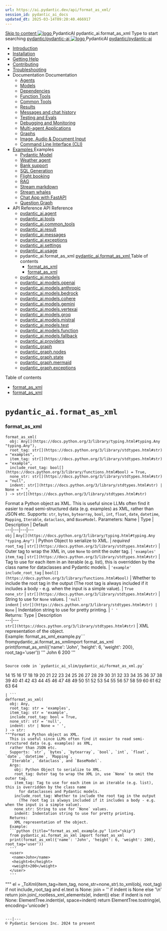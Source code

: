 ```yaml
---
url: https://ai.pydantic.dev/api/format_as_xml/
session_id: pydantic_ai_docs
updated_dt: 2025-03-14T09:20:40.466917
---
```

[ Skip to content ](https://ai.pydantic.dev/api/format_as_xml/#pydantic_aiformat_as_xml)
[ ![logo](https://ai.pydantic.dev/img/logo-white.svg) ](https://ai.pydantic.dev/ "PydanticAI")
PydanticAI 
pydantic_ai.format_as_xml 
Type to start searching
[ pydantic/pydantic-ai  ](https://github.com/pydantic/pydantic-ai "Go to repository")
[ ![logo](https://ai.pydantic.dev/img/logo-white.svg) ](https://ai.pydantic.dev/ "PydanticAI") PydanticAI 
[ pydantic/pydantic-ai  ](https://github.com/pydantic/pydantic-ai "Go to repository")
  * [ Introduction  ](https://ai.pydantic.dev/)
  * [ Installation  ](https://ai.pydantic.dev/install/)
  * [ Getting Help  ](https://ai.pydantic.dev/help/)
  * [ Contributing  ](https://ai.pydantic.dev/contributing/)
  * [ Troubleshooting  ](https://ai.pydantic.dev/troubleshooting/)
  * Documentation  Documentation 
    * [ Agents  ](https://ai.pydantic.dev/agents/)
    * [ Models  ](https://ai.pydantic.dev/models/)
    * [ Dependencies  ](https://ai.pydantic.dev/dependencies/)
    * [ Function Tools  ](https://ai.pydantic.dev/tools/)
    * [ Common Tools  ](https://ai.pydantic.dev/common_tools/)
    * [ Results  ](https://ai.pydantic.dev/results/)
    * [ Messages and chat history  ](https://ai.pydantic.dev/message-history/)
    * [ Testing and Evals  ](https://ai.pydantic.dev/testing-evals/)
    * [ Debugging and Monitoring  ](https://ai.pydantic.dev/logfire/)
    * [ Multi-agent Applications  ](https://ai.pydantic.dev/multi-agent-applications/)
    * [ Graphs  ](https://ai.pydantic.dev/graph/)
    * [ Image, Audio & Document Input  ](https://ai.pydantic.dev/input/)
    * [ Command Line Interface (CLI)  ](https://ai.pydantic.dev/cli/)
  * [ Examples  ](https://ai.pydantic.dev/examples/)
Examples 
    * [ Pydantic Model  ](https://ai.pydantic.dev/examples/pydantic-model/)
    * [ Weather agent  ](https://ai.pydantic.dev/examples/weather-agent/)
    * [ Bank support  ](https://ai.pydantic.dev/examples/bank-support/)
    * [ SQL Generation  ](https://ai.pydantic.dev/examples/sql-gen/)
    * [ Flight booking  ](https://ai.pydantic.dev/examples/flight-booking/)
    * [ RAG  ](https://ai.pydantic.dev/examples/rag/)
    * [ Stream markdown  ](https://ai.pydantic.dev/examples/stream-markdown/)
    * [ Stream whales  ](https://ai.pydantic.dev/examples/stream-whales/)
    * [ Chat App with FastAPI  ](https://ai.pydantic.dev/examples/chat-app/)
    * [ Question Graph  ](https://ai.pydantic.dev/examples/question-graph/)
  * API Reference  API Reference 
    * [ pydantic_ai.agent  ](https://ai.pydantic.dev/api/agent/)
    * [ pydantic_ai.tools  ](https://ai.pydantic.dev/api/tools/)
    * [ pydantic_ai.common_tools  ](https://ai.pydantic.dev/api/common_tools/)
    * [ pydantic_ai.result  ](https://ai.pydantic.dev/api/result/)
    * [ pydantic_ai.messages  ](https://ai.pydantic.dev/api/messages/)
    * [ pydantic_ai.exceptions  ](https://ai.pydantic.dev/api/exceptions/)
    * [ pydantic_ai.settings  ](https://ai.pydantic.dev/api/settings/)
    * [ pydantic_ai.usage  ](https://ai.pydantic.dev/api/usage/)
    * pydantic_ai.format_as_xml  [ pydantic_ai.format_as_xml  ](https://ai.pydantic.dev/api/format_as_xml/) Table of contents 
      * [ format_as_xml  ](https://ai.pydantic.dev/api/format_as_xml/#pydantic_ai.format_as_xml)
      * [ format_as_xml  ](https://ai.pydantic.dev/api/format_as_xml/#pydantic_ai.format_as_xml.format_as_xml)
    * [ pydantic_ai.models  ](https://ai.pydantic.dev/api/models/base/)
    * [ pydantic_ai.models.openai  ](https://ai.pydantic.dev/api/models/openai/)
    * [ pydantic_ai.models.anthropic  ](https://ai.pydantic.dev/api/models/anthropic/)
    * [ pydantic_ai.models.bedrock  ](https://ai.pydantic.dev/api/models/bedrock/)
    * [ pydantic_ai.models.cohere  ](https://ai.pydantic.dev/api/models/cohere/)
    * [ pydantic_ai.models.gemini  ](https://ai.pydantic.dev/api/models/gemini/)
    * [ pydantic_ai.models.vertexai  ](https://ai.pydantic.dev/api/models/vertexai/)
    * [ pydantic_ai.models.groq  ](https://ai.pydantic.dev/api/models/groq/)
    * [ pydantic_ai.models.mistral  ](https://ai.pydantic.dev/api/models/mistral/)
    * [ pydantic_ai.models.test  ](https://ai.pydantic.dev/api/models/test/)
    * [ pydantic_ai.models.function  ](https://ai.pydantic.dev/api/models/function/)
    * [ pydantic_ai.models.fallback  ](https://ai.pydantic.dev/api/models/fallback/)
    * [ pydantic_ai.providers  ](https://ai.pydantic.dev/api/providers/)
    * [ pydantic_graph  ](https://ai.pydantic.dev/api/pydantic_graph/graph/)
    * [ pydantic_graph.nodes  ](https://ai.pydantic.dev/api/pydantic_graph/nodes/)
    * [ pydantic_graph.state  ](https://ai.pydantic.dev/api/pydantic_graph/state/)
    * [ pydantic_graph.mermaid  ](https://ai.pydantic.dev/api/pydantic_graph/mermaid/)
    * [ pydantic_graph.exceptions  ](https://ai.pydantic.dev/api/pydantic_graph/exceptions/)


Table of contents 
  * [ format_as_xml  ](https://ai.pydantic.dev/api/format_as_xml/#pydantic_ai.format_as_xml)
  * [ format_as_xml  ](https://ai.pydantic.dev/api/format_as_xml/#pydantic_ai.format_as_xml.format_as_xml)


# `pydantic_ai.format_as_xml`
###  format_as_xml
```
format_as_xml(
  obj: Any[](https://docs.python.org/3/library/typing.html#typing.Any "typing.Any"),
  root_tag: str[](https://docs.python.org/3/library/stdtypes.html#str) = "examples",
  item_tag: str[](https://docs.python.org/3/library/stdtypes.html#str) = "example",
  include_root_tag: bool[](https://docs.python.org/3/library/functions.html#bool) = True,
  none_str: str[](https://docs.python.org/3/library/stdtypes.html#str) = "null",
  indent: str[](https://docs.python.org/3/library/stdtypes.html#str) | None = " ",
) -> str[](https://docs.python.org/3/library/stdtypes.html#str)

```

Format a Python object as XML.
This is useful since LLMs often find it easier to read semi-structured data (e.g. examples) as XML, rather than JSON etc.
Supports: `str`, `bytes`, `bytearray`, `bool`, `int`, `float`, `date`, `datetime`, `Mapping`, `Iterable`, `dataclass`, and `BaseModel`.
Parameters:
Name | Type | Description | Default  
---|---|---|---  
`obj` |  `Any[](https://docs.python.org/3/library/typing.html#typing.Any "typing.Any")` |  Python Object to serialize to XML. |  _required_  
`root_tag` |  `str[](https://docs.python.org/3/library/stdtypes.html#str)` |  Outer tag to wrap the XML in, use `None` to omit the outer tag. |  `'examples'`  
`item_tag` |  `str[](https://docs.python.org/3/library/stdtypes.html#str)` |  Tag to use for each item in an iterable (e.g. list), this is overridden by the class name for dataclasses and Pydantic models. |  `'example'`  
`include_root_tag` |  `bool[](https://docs.python.org/3/library/functions.html#bool)` |  Whether to include the root tag in the output (The root tag is always included if it includes a body - e.g. when the input is a simple value). |  `True`  
`none_str` |  `str[](https://docs.python.org/3/library/stdtypes.html#str)` |  String to use for `None` values. |  `'null'`  
`indent` |  `str[](https://docs.python.org/3/library/stdtypes.html#str) | None` |  Indentation string to use for pretty printing. |  `' '`  
Returns:
Type | Description  
---|---  
`str[](https://docs.python.org/3/library/stdtypes.html#str)` |  XML representation of the object.  
Example: 
format_as_xml_example.py```
frompydantic_ai.format_as_xmlimport format_as_xml
print(format_as_xml({'name': 'John', 'height': 6, 'weight': 200}, root_tag='user'))
'''
<user>
 <name>John</name>
 <height>6</height>
 <weight>200</weight>
</user>
'''

```

Source code in `pydantic_ai_slim/pydantic_ai/format_as_xml.py`
```
14
15
16
17
18
19
20
21
22
23
24
25
26
27
28
29
30
31
32
33
34
35
36
37
38
39
40
41
42
43
44
45
46
47
48
49
50
51
52
53
54
55
56
57
58
59
60
61
62
63
64
```
| ```
defformat_as_xml(
  obj: Any,
  root_tag: str = 'examples',
  item_tag: str = 'example',
  include_root_tag: bool = True,
  none_str: str = 'null',
  indent: str | None = ' ',
) -> str:
"""Format a Python object as XML.
  This is useful since LLMs often find it easier to read semi-structured data (e.g. examples) as XML,
  rather than JSON etc.
  Supports: `str`, `bytes`, `bytearray`, `bool`, `int`, `float`, `date`, `datetime`, `Mapping`,
  `Iterable`, `dataclass`, and `BaseModel`.
  Args:
    obj: Python Object to serialize to XML.
    root_tag: Outer tag to wrap the XML in, use `None` to omit the outer tag.
    item_tag: Tag to use for each item in an iterable (e.g. list), this is overridden by the class name
      for dataclasses and Pydantic models.
    include_root_tag: Whether to include the root tag in the output
      (The root tag is always included if it includes a body - e.g. when the input is a simple value).
    none_str: String to use for `None` values.
    indent: Indentation string to use for pretty printing.
  Returns:
    XML representation of the object.
  Example:
  ```python {title="format_as_xml_example.py" lint="skip"}
  from pydantic_ai.format_as_xml import format_as_xml
  print(format_as_xml({'name': 'John', 'height': 6, 'weight': 200}, root_tag='user'))
  '''
  <user>
   <name>John</name>
   <height>6</height>
   <weight>200</weight>
  </user>
  '''
  ```
  """
  el = _ToXml(item_tag=item_tag, none_str=none_str).to_xml(obj, root_tag)
  if not include_root_tag and el.text is None:
    join = '' if indent is None else '\n'
    return join.join(_rootless_xml_elements(el, indent))
  else:
    if indent is not None:
      ElementTree.indent(el, space=indent)
    return ElementTree.tostring(el, encoding='unicode')

```
  
---|---  
© Pydantic Services Inc. 2024 to present 
